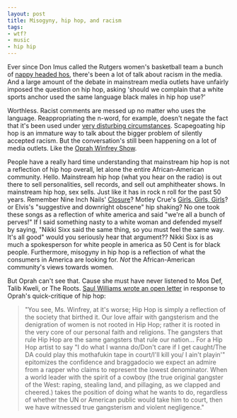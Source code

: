 ```yaml
---
layout: post
title: Misogyny, hip hop, and racism
tags:
- wtf?
- music
- hip hip
---
```

Ever since Don Imus called the Rutgers women's basketball team a bunch of [nappy headed hos](http://www.youtube.com/watch?v=RF9BjB7Bzr0), there's been a lot of talk about racism in the media. And a large amount of the debate in mainstream media outlets have unfairly imposed the question on hip hop, asking 'should we complain that a white sports anchor used the same language black males in hip hop use?'

Worthless. Racist comments are messed up no matter who uses the language. Reappropriating the n-word, for example, doesn't negate the fact that it's been used under [very disturbing circumstances](http://www.americanlynching.com/pic1.htm). Scapegoating hip hop is an immature way to talk about the bigger problem of silently accepted racism. But the conversation's still been happening on a lot of media outlets. Like the [Oprah Winfrey Show](http://web.archive.org/web/20151002204759/http://www.racialicious.com/2007/04/20/oprahs-town-hall-meetings-on-misogyny-in-hip-hop/).

People have a really hard time understanding that mainstream hip hop is not a reflection of hip hop overall, let alone the entire African-American community. Hello. Mainstream hip hop (what you hear on the radio) is out there to sell personalities, sell records, and sell out amphitheater shows. In mainstream hip hop, sex sells. Just like it has in rock n roll for the past 50 years. Remember Nine Inch Nails' [Closure](http://www.youtube.com/watch?v=TChLjL8AXSg)? Motley Crue's [Girls, Girls, Girls](http://www.youtube.com/watch?v=hnmvuPaBh-Y)? or Elvis's "suggestive and downright obscene" hip shaking? No one took these songs as a reflection of white america and said "we're all a bunch of perves!" If I said something nasty to a white woman and defended myself by saying, "Nikki Sixx said the same thing, so you must feel the same way. It's all good" would you seriously hear that argument?? Nikki Sixx is as much a spokesperson for white people in america as 50 Cent is for black people. Furthermore, misogyny in hip hop is a reflection of what the consumers in America are looking for. _Not_ the African-American community's views towards women.

But Oprah can't see that. Cause she must have never listened to Mos Def, Talib Kweli, or The Roots. [Saul Williams wrote an open letter](http://www.counterpunch.org/2007/04/19/an-open-letter-to-oprah-winfrey/) in response to Oprah's quick-critique of hip hop:

> 
> "You see, Ms. Winfrey, at it's worse; Hip Hop is simply a reflection of the society that birthed it. Our love affair with gangsterism and the denigration of women is not rooted in Hip Hop; rather it is rooted in the very core of our personal faith and religions. The gangsters that rule Hip Hop are the same gangsters that rule our nation... For a Hip Hop artist to say "I do what I wanna do/Don't care if I get caught/The DA could play this mothafukin tape in court/I'll kill you/ I ain't playin'" epitomizes the confidence and braggadocio we expect an admire from a rapper who claims to represent the lowest denominator. When a world leader with the spirit of a cowboy (the true original gangster of the West: raping, stealing land, and pillaging, as we clapped and cheered.) takes the position of doing what he wants to do, regardless of whether the UN or American public would take him to court, then we have witnessed true gangsterism and violent negligence."
> 

